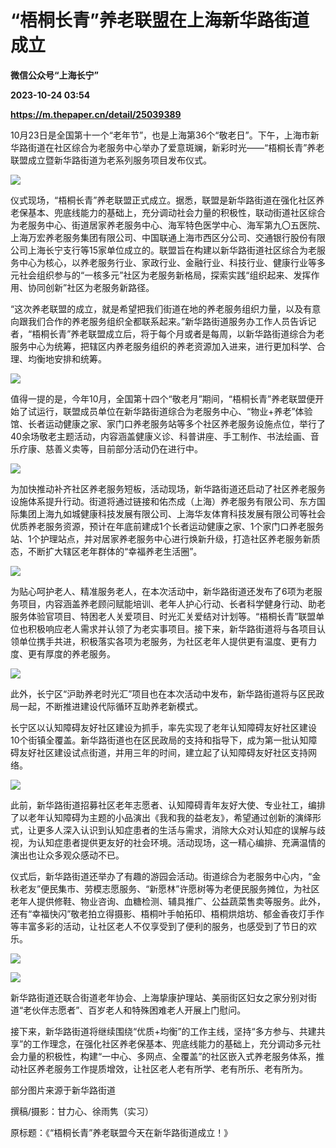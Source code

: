 # “梧桐长青”养老联盟在上海新华路街道成立
**微信公众号“上海长宁”**

**2023-10-24 03:54**

**https://m.thepaper.cn/detail/25039389**

10月23日是全国第十一个“老年节”，也是上海第36个“敬老日”。下午，上海市新华路街道在社区综合为老服务中心举办了爱意斑斓，新彩时光——“梧桐长青”养老联盟成立暨新华路街道为老系列服务项目发布仪式。

![](https://imagecloud.thepaper.cn/thepaper/image/275/388/745.jpg)

仪式现场，“梧桐长青”养老联盟正式成立。据悉，联盟是新华路街道在强化社区养老保基本、兜底线能力的基础上，充分调动社会力量的积极性，联动街道社区综合为老服务中心、街道居家养老服务中心、海军特色医学中心、海军第九〇五医院、上海万宏养老服务集团有限公司、中国联通上海市西区分公司、交通银行股份有限公司上海长宁支行等15家单位成立的。联盟旨在构建以新华路街道社区综合为老服务中心为核心，以养老服务行业、家政行业、金融行业、科技行业、健康行业等多元社会组织参与的“一核多元”社区为老服务新格局，探索实践“组织起来、发挥作用、协同创新”社区为老服务新路径。

“这次养老联盟的成立，就是希望把我们街道在地的养老服务组织力量，以及有意向跟我们合作的养老服务组织全都联系起来。”新华路街道服务办工作人员告诉记者，“梧桐长青”养老联盟成立后，将于每个月或者是每周，以新华路街道综合为老服务中心为统筹，把辖区内养老服务组织的养老资源加入进来，进行更加科学、合理、均衡地安排和统筹。

![](https://imagecloud.thepaper.cn/thepaper/image/275/388/746.jpg)

值得一提的是，今年10月，全国第十四个“敬老月”期间，“梧桐长青”养老联盟便开始了试运行，联盟成员单位在新华路街道综合为老服务中心、“物业+养老”体验馆、长者运动健康之家、家门口养老服务站等多个社区养老服务设施点位，举行了40余场敬老主题活动，内容涵盖健康义诊、科普讲座、手工制作、书法绘画、音乐疗康、慈善义卖等，目前部分活动仍在进行中。

![](https://imagecloud.thepaper.cn/thepaper/image/275/388/747.jpg)

为加快推动补齐社区养老服务短板，活动现场，新华路街道还启动了社区养老服务设施体系提升行动。街道将通过链接和佑杰成（上海）养老服务有限公司、东方国际集团上海九如城健康科技发展有限公司、上海华友体育科技发展有限公司等社会优质养老服务资源，预计在年底前建成1个长者运动健康之家、1个家门口养老服务站、1个护理站点，并对居家养老服务中心进行焕新升级，打造社区养老服务新质态，不断扩大辖区老年群体的“幸福养老生活圈”。

![](https://imagecloud.thepaper.cn/thepaper/image/275/388/748.jpg)

为贴心呵护老人、精准服务老人，在本次活动中，新华路街道还发布了6项为老服务项目，内容涵盖养老顾问赋能培训、老年人护心行动、长者科学健身行动、助老服务体验官项目、特困老人关爱项目、时光汇关爱结对计划等。“梧桐长青”联盟单位也积极响应老人需求并认领了为老实事项目。接下来，新华路街道将与各项目认领单位携手共进，积极落实各项为老服务，为社区老年人提供更有温度、更有力度、更有厚度的养老服务。

![](https://imagecloud.thepaper.cn/thepaper/image/275/388/749.jpg)

此外，长宁区“沪助养老时光汇”项目也在本次活动中发布，新华路街道将与区民政局一起，不断推进建设代际循环互助养老新模式。

长宁区以认知障碍友好社区建设为抓手，率先实现了老年认知障碍友好社区建设10个街镇全覆盖。新华路街道也在区民政局的支持和指导下，成为第一批认知障碍友好社区建设试点街道，并用三年的时间，建立起了认知障碍友好社区支持网络。

![](https://imagecloud.thepaper.cn/thepaper/image/275/388/750.jpg)

此前，新华路街道招募社区老年志愿者、认知障碍青年友好大使、专业社工，编排了以老年认知障碍为主题的小品演出《我和我的益老友》，希望通过创新的演绎形式，让更多人深入认识到认知症患者的生活与需求，消除大众对认知症的误解与歧视，为认知症患者提供更友好的社会环境。活动现场，这一精心编排、充满温情的演出也让众多观众感动不已。

仪式后，新华路街道还举办了有趣的游园会活动。街道综合为老服务中心内，“金秋老友”便民集市、劳模志愿服务、“新愿林”许愿树等为老便民服务摊位，为社区老年人提供修鞋、物业咨询、血糖检测、辅具推广、公益蔬菜售卖等服务。此外，还有“幸福快闪”敬老拍立得摄影、梧桐叶手帕拓印、梧桐烘焙坊、郁金香夜灯手作等丰富多彩的活动，让社区老人不仅享受到了便利的服务，也感受到了节日的欢乐。

![](https://imagecloud.thepaper.cn/thepaper/image/275/388/751.jpg)

![](https://imagecloud.thepaper.cn/thepaper/image/275/388/752.jpg)

新华路街道还联合街道老年协会、上海挚康护理站、美丽街区妇女之家分别对街道“老伙伴志愿者”、百岁老人和特殊困难老人开展上门慰问。

接下来，新华路街道将继续围绕“优质+均衡”的工作主线，坚持“多方参与、共建共享”的工作理念，在强化社区养老保基本、兜底线能力的基础上，充分调动多元社会力量的积极性，构建“一中心、多网点、全覆盖”的社区嵌入式养老服务体系，推动社区养老服务工作提质增效，让社区老人老有所学、老有所乐、老有所为。

部分图片来源于新华路街道

撰稿/摄影：甘力心、徐雨隽（实习）

原标题：《“梧桐长青”养老联盟今天在新华路街道成立！》